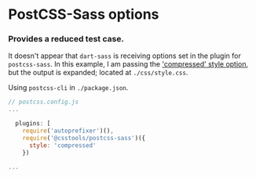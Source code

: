 # PostCSS-Sass options

### Provides a reduced test case.

It doesn't appear that `dart-sass` is receiving options set in the plugin for `postcss-sass`. In this example, I am passing the ['compressed' style option](https://sass-lang.com/documentation/js-api/interfaces/options/#style), but the output is expanded; located at `./css/style.css`.

Using `postcss-cli` in `./package.json`.

```JavaScript
// postcss.config.js
...

  plugins: [
    require('autoprefixer')(),
    require('@csstools/postcss-sass')({
      style: 'compressed'
    })

...
```
